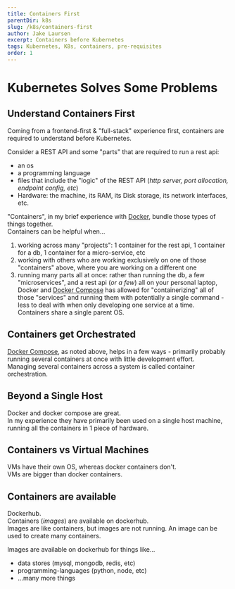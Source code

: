 ```yaml
---
title: Containers First
parentDir: k8s
slug: /k8s/containers-first
author: Jake Laursen
excerpt: Containers before Kubernetes
tags: Kubernetes, K8s, containers, pre-requisites
order: 1
---
```

# Kubernetes Solves Some Problems
## Understand Containers First
Coming from a frontend-first & "full-stack" experience first, containers are required to understand before Kubernetes.  

Consider a REST API and some "parts" that are required to run a rest api:
- an os
- a programming language 
- files that include the "logic" of the REST API (_http server, port allocation, endpoint config, etc_)
- Hardware: the machine, its RAM, its Disk storage, its network interfaces, etc. 

"Containers", in my brief experience with [Docker](https://www.docker.com/), bundle those types of things together.  
Containers can be helpful when...
1. working across many "projects": 1 container for the rest api, 1 container for a db, 1 container for a micro-service, etc
2. working with others who are working exclusively on one of those "containers" above, where you are working on a different one
3. running many parts all at once: rather than running the db, a few "microservices", and a rest api (_or a few_) all on your personal laptop, Docker and [Docker Compose](https://docs.docker.com/compose/) has allowed for "containerizing" all of those "services" and running them with potentially a single command - less to deal with when only developing one service at a time.  
Containers share a single parent OS.  

## Containers get Orchestrated
[Docker Compose](https://docs.docker.com/compose/), as noted above, helps in a few ways - primarily probably running several containers at once with little development effort.  
Managing several containers across a system is called container orchestration.  


## Beyond a Single Host
Docker and docker compose are great.  
In my experience they have primarily been used on a single host machine, running all the containers in 1 piece of hardware.  

## Containers vs Virtual Machines
VMs have their own OS, whereas docker containers don't.  
VMs are bigger than docker containers.  

## Containers are available
Dockerhub.  
Containers (_images_) are available on dockerhub.  
Images are like containers, but images are not running. An image can be used to create many containers.  

Images are available on dockerhub for things like...
- data stores (mysql, mongodb, redis, etc)
- programming-languages (python, node, etc)
- ...many more things